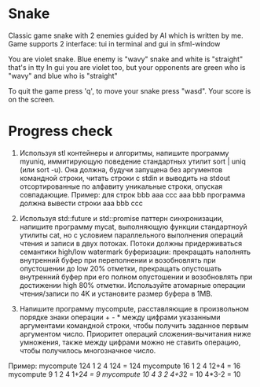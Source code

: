 # Snake 
Classic game snake with 2 enemies guided by AI which is written by me.
Game supports 2 interface: tui in terminal and gui in sfml-window

You are violet snake. Blue enemy is "wavy" snake and white is "straight" that's in tty
In gui you are violet too, but your opponents are green who is "wavy" and blue who is "straight"

To quit the game press 'q', to move your snake press "wasd". Your score is on the screen. 

# Progress check
1. Используя stl контейнеры и алгоритмы, напишите программу myuniq, иммитирующую поведение стандартных утилит sort | uniq (или sort -u).
Она должна, будучи запущена без аргументов командной строки, читать строки с stdin и выводить на stdout отсортированные по алфавиту уникальные строки, опуская совпадающие.
Пример: для строк
bbb
aaa
ccc
aaa
bbb
программа должна вывести строки
aaa
bbb
ccc

2. Используя std::future и std::promise паттерн синхронизации, напишите программу mycat, выполняющую функции стандартноуй утилиты cat, но с условием параллельного выполнения операций чтения и записи в двух потоках. Потоки должны придерживаться семантики high/low watermark буферизации: прекращать наполнять внутренний буфер при переполнении и возобновлять при опустошении до low 20% отметки, прекращать опустошать внутренний буфер при его полном опустошении и возобновлять при достижении high 80% отметки. Используйте атомарные операции чтения/записи по 4K и установите размер буфера в 1MB.

3. Напишите программу mycompute, расставляющие в произвольном порядке знаки операции + - * между цифрами указанными аргументами командной строки, чтобы получить заданное первым аргументом число. Приоритет операций сложения-вычитания ниже умножения, также между цифрами можно не ставить операцию, чтобы получилось многозначное число.

Пример:
mycompute 124 1 2 4
124 = 124
mycompute 16 1 2 4
12+4 = 16
mycompute 9 1 2 4
1+2*4 = 9
mycompute 10 4 3 2
4+3*2 = 10
4*3-2 = 10
